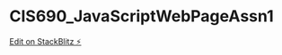 # CIS690_JavaScriptWebPageAssn1

[Edit on StackBlitz ⚡️](https://stackblitz.com/edit/web-platform-5ehmmo)